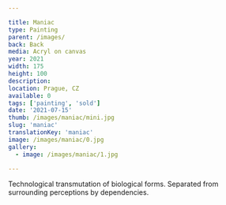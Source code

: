 ```yaml
---

title: Maniac
type: Painting
parent: /images/
back: Back
media: Acryl on canvas
year: 2021
width: 175
height: 100
description: 
location: Prague, CZ
available: 0
tags: ['painting', 'sold']
date: '2021-07-15'
thumb: /images/maniac/mini.jpg
slug: 'maniac'
translationKey: 'maniac'
image: /images/maniac/0.jpg
gallery:
  - image: /images/maniac/1.jpg
  
---
```

Technological transmutation of biological forms. Separated from surrounding perceptions by dependencies.
